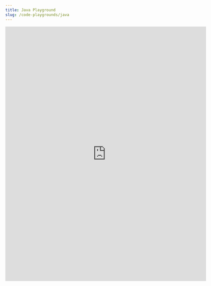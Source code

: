 ```yaml
---
title: Java Playground
slug: /code-playgrounds/java
---
```


<iframe height="800px" width="125%" src="https://replit.com/@ErbeusGriffin/NeoAlgo-Java-Playground?lite=true" scrolling="no" frameborder="no" allowtransparency="true" allowfullscreen="true" sandbox="allow-forms allow-pointer-lock allow-popups allow-same-origin allow-scripts allow-modals"></iframe>